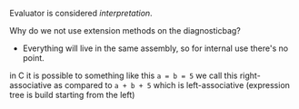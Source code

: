 Evaluator is considered _interpretation_.

Why do we not use extension methods on the diagnosticbag?
- Everything will live in the same assembly, so for internal use there's no point.

in C it is possible to something like this `a = b = 5`
we call this right-associative as compared to `a + b + 5` which is left-associative (expression tree is build starting from the left)

